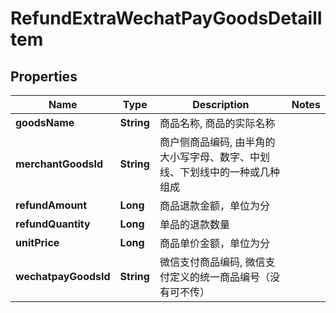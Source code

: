 
# RefundExtraWechatPayGoodsDetailItem

## Properties
Name | Type | Description | Notes
------------ | ------------- | ------------- | -------------
**goodsName** | **String** | 商品名称, 商品的实际名称 | 
**merchantGoodsId** | **String** | 商户侧商品编码, 由半角的大小写字母、数字、中划线、下划线中的一种或几种组成 | 
**refundAmount** | **Long** | 商品退款金额，单位为分 | 
**refundQuantity** | **Long** |  单品的退款数量 | 
**unitPrice** | **Long** | 商品单价金额，单位为分 | 
**wechatpayGoodsId** | **String** | 微信支付商品编码, 微信支付定义的统一商品编号（没有可不传） | 



